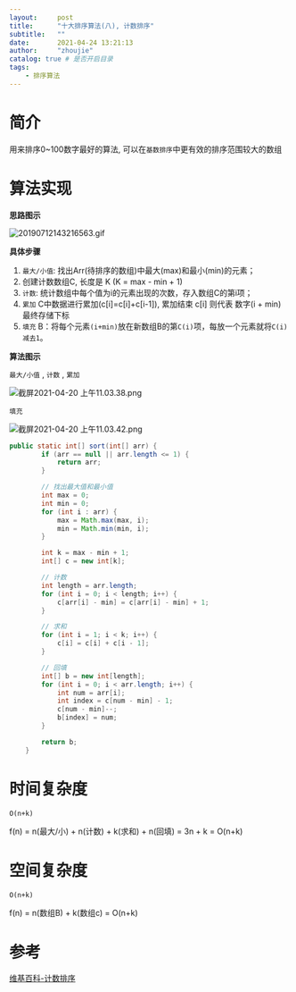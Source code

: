 ```yaml
---
layout:     post
title:      "十大排序算法(八), 计数排序"
subtitle:   ""
date:       2021-04-24 13:21:13
author:     "zhoujie"
catalog: true # 是否开启目录
tags:
    - 排序算法
---
```


# 简介

用来排序0~100数字最好的算法, 可以在`基数排序`中更有效的排序范围较大的数组

# 算法实现

**思路图示**

![20190712143216563.gif](https://p6-juejin.byteimg.com/tos-cn-i-k3u1fbpfcp/a5c79c3aa948416f9b0e0d4c70825a60~tplv-k3u1fbpfcp-watermark.image)

**具体步骤**

1. `最大/小值`: 找出Arr(待排序的数组)中最大(max)和最小(min)的元素；
2. 创建计数数组C, 长度是 K (K = max - min + 1)
3. `计数`: 统计数组中每个值为i的元素出现的次数，存入数组C的第i项；
4. `累加` C中数据进行累加(c[i]=c[i]+c[i-1]), 累加结束 c[i] 则代表 数字(i + min) 最终存储下标
5. `填充` B：将每个元素`(i+min)`放在新数组B的第`C(i)`项，每放一个元素就将`C(i)减去1`。

**算法图示**

`最大/小值` , `计数` , `累加`

![截屏2021-04-20 上午11.03.38.png](https://p3-juejin.byteimg.com/tos-cn-i-k3u1fbpfcp/b2a63891c3b846259cd18e328feddcc3~tplv-k3u1fbpfcp-watermark.image)

`填充`

![截屏2021-04-20 上午11.03.42.png](https://p9-juejin.byteimg.com/tos-cn-i-k3u1fbpfcp/4a3b0f775b46454d90300fffd444aed2~tplv-k3u1fbpfcp-watermark.image)

```java
public static int[] sort(int[] arr) {
        if (arr == null || arr.length <= 1) {
            return arr;
        }

        // 找出最大值和最小值
        int max = 0;
        int min = 0;
        for (int i : arr) {
            max = Math.max(max, i);
            min = Math.min(min, i);
        }

        int k = max - min + 1;
        int[] c = new int[k];

        // 计数
        int length = arr.length;
        for (int i = 0; i < length; i++) {
            c[arr[i] - min] = c[arr[i] - min] + 1;
        }

        // 求和
        for (int i = 1; i < k; i++) {
            c[i] = c[i] + c[i - 1];
        }

        // 回填
        int[] b = new int[length];
        for (int i = 0; i < arr.length; i++) {
            int num = arr[i];
            int index = c[num - min] - 1;
            c[num - min]--;
            b[index] = num;
        }

        return b;
    }
```

# 时间复杂度

`O(n+k)`

f(n) = n(最大/小) + n(计数) + k(求和) + n(回填) = 3n + k = O(n+k)

# 空间复杂度

`O(n+k)`

f(n) = n(数组B) + k(数组c) = O(n+k)

# 参考

[维基百科-计数排序](https://zh.wikipedia.org/wiki/%E8%AE%A1%E6%95%B0%E6%8E%92%E5%BA%8F)

